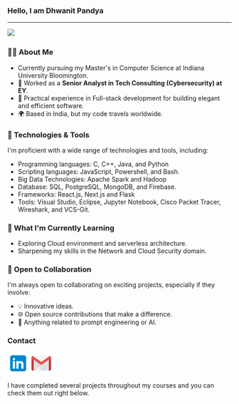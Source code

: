 ### **Hello, I am Dhwanit Pandya**
___
<img src="https://komarev.com/ghpvc/?username=Dhwanit2501&label=PROFILE+VIEWS&color=00b4d8&style=flat">

### 👨‍💻 About Me

-  Currently pursuing my Master's in Computer Science at Indiana University Bloomington.
- 💼 Worked as a **Senior Analyst in Tech Consulting (Cybersecurity) at EY**.
- 🌟 Practical experience in Full-stack development for building elegant and efficient software.
- 🌍 Based in India, but my code travels worldwide.

### 🔧 Technologies & Tools

I'm proficient with a wide range of technologies and tools, including:
- Programming languages: C, C++, Java, and Python
- Scripting languages: JavaScript, Powershell, and Bash.
- Big Data Technologies: Apache Spark and Hadoop
- Database: SQL, PostgreSQL, MongoDB, and Firebase.
- Frameworks: React.js, Next.js and Flask
- Tools: Visual Studio, Eclipse, Jupyter Notebook, Cisco Packet Tracer, Wireshark, and VCS-Git.

### 🌱 What I'm Currently Learning

- Exploring Cloud environment and serverless architecture.
- Sharpening my skills in the Network and Cloud Security domain.

### 💼 Open to Collaboration

I'm always open to collaborating on exciting projects, especially if they involve:

- 💡 Innovative ideas.
- 🌐 Open source contributions that make a difference.
- 🚀 Anything related to prompt engineering or AI.

### **Contact** 
<a href="https://www.linkedin.com/in/dhwanitpandya"><img src="Logo/icons8-linkedin-48.png"></a>
<a href="mailto:pandyadhwanit25@gmail.com?hl=en"><img src="Logo/icons8-gmail-48.png"></a> 


I have completed several projects throughout my courses and you can check them out right below.

